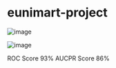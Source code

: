 # eunimart-project

![image](https://user-images.githubusercontent.com/50732268/221400298-e34e46f9-3b56-477c-99f3-71676f74e9b2.png)

![image](https://user-images.githubusercontent.com/50732268/221400343-dd0b1b7e-59ed-45d2-ab81-3c7cf5e57b2e.png)

ROC Score 93%
AUCPR Score 86%
